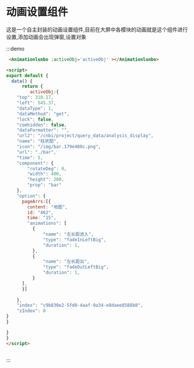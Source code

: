 
# 动画设置组件

这是一个自主封装的动画设置组件,目前在大屏中各模块的动画就是这个组件进行设置,添加动画会出现弹窗,设置对象

:::demo 
```html
 <Animationlunbo :activeObj='activeObj' ></Animationlunbo>

<script>
export default {
  data() {
      return {
         activeObj:{
    "top": 310.17,
    "left": 545.37,
    "dataType": 1,
    "dataMethod": "get",
    "lock": false,
    "comhidden": false,
    "dataFormatter": "",
    "url2": "/cnbi/project/query_data/analysis_display",
    "name": "柱状图",
    "icon": "/img/bar.179e480c.png",
    "url": "./bar",
    "time": 5,
    "component": {
        "rotateDeg": 0,
        "width": 400,
        "height": 200,
        "prop": "bar"
    },
    "option": {
      pageArrs:[{
        content: "地图",
        id: "462",
        time: "15",
        "animations": [
          {
              "name": "左长距进入",
              "type": "fadeInLeftBig",
              "duration": 1,
          },
          {
              "name": "左长距出",
              "type": "fadeOutLeftBig",
              "duration": 1,
          }
      ],
      }]
     
    },
    "index": "c9b830e2-5fd0-4aaf-9a34-e8daee8588b8",
    "zIndex": 0
}
}

}
}
</script>



```
:::

<script>
export default {
  data() {
      return {
         activeObj:{
    "top": 310.17,
    "left": 545.37,
    "dataType": 1,
    "dataMethod": "get",
    "lock": false,
    "comhidden": false,
    "dataFormatter": "",
    "url2": "/cnbi/project/query_data/analysis_display",
    "name": "柱状图",
    "icon": "/img/bar.179e480c.png",
    "url": "./bar",
    "time": 5,
    "component": {
        "rotateDeg": 0,
        "width": 400,
        "height": 200,
        "prop": "bar"
    },
    "option": {
      pageArrs:[{
        content: "地图",
        id: "462",
        time: "15",
        "animations": [
          {
              "name": "左长距进入",
              "type": "fadeInLeftBig",
              "duration": 1,
          },
          {
              "name": "左长距出",
              "type": "fadeOutLeftBig",
              "duration": 1,
          }
      ],
      }]
     
    },
    "index": "c9b830e2-5fd0-4aaf-9a34-e8daee8588b8",
    "zIndex": 0
}
}

}
}
</script>
